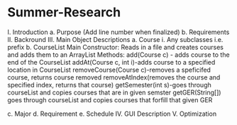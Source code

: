 # Summer-Research
I. Introduction
  a. Purpose (Add line number when finalized)
  b. Requirements
II. Backround
III. Main Object Descriptions
  a. Course
   i. Any subclasses i.e. prefix
  b. CourseList
    Main Constructor: Reads in a file and creates courses and adds them to an ArrayList
    Methods:
      add(Course c) - adds course to the end of the CourseList
      addAt(Course c, int i)-adds course to a specified location in CourseList
      removeCourse(Course c)-removes a speficifed course, returns course removed
      removeAtIndex(removes the course and specified index, returns that course)
      getSemester(int s)-goes through courseList and copies courses that are in given semster
      getGER(String[]) goes through courseList and copies courses that forfill that given GER
      
  
  c. Major
  d. Requirement
  e. Schedule
IV. GUI Description
V. Optimization
